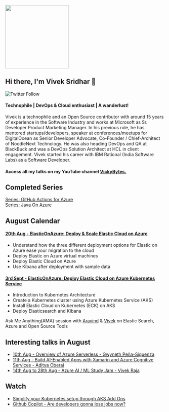 <p align="left">
  <img width="200" height="200" src="https://drive.google.com/thumbnail?id=180x0d9UBnjWVPexLIshWzmuNgqHULf5w">
</p>

## Hi there, I'm Vivek Sridhar 👋 

![Twitter Follow](https://img.shields.io/twitter/follow/vivek_sridhar?label=Follow%20me%20on%20Twitter&style=social) 

#### Technophile | DevOps & Cloud enthusiast | A wanderlust!

Vivek is a technophile and an Open Source contributor with around 15 years of experience in the Software Industry and works at Microsoft as Sr. Developer Product Marketing Manager. In his previous role, he has mentored startups/developers, speaker at conferences/meetups for DigitalOcean as Senior Developer Advocate, Co-Founder / Chief-Architect of NoodleNext Technology. He was also heading DevOps and QA at BlackBuck and was a DevOps Solution Architect at HCL in client engagement. Vivek started his career with IBM Rational (India Software Labs) as a Software Developer.

#### Access all my talks on my YouTube channel [VickyBytes.](https://www.youtube.com/channel/UCdBGGfTge-s8rW00YmSza4g)

## Completed Series

[Series: GitHub Actions for Azure](GitHub_Actions_Series) <br/>
[Series: Java On Azure](Java_On_Azure)

## August Calendar

#### [20th Aug - ElasticOnAzure: Deploy & Scale Elastic Cloud on Azure](https://www.meetup.com/microsoft-reactor-bengaluru/events/279653245/)

* Understand how the three different deployment options for Elastic on Azure ease your migration to the cloud
* Deploy Elastic on Azure virtual machines
* Deploy Elastic Cloud on Azure
* Use Kibana after deployment with sample data

#### [3rd Sept - ElasticOnAzure: Deploy Elastic Cloud on Azure Kubernetes Service](https://www.meetup.com/microsoft-reactor-bengaluru/events/279653588/)

* Introduction to Kubernetes Architecture
* Create a Kubernetes cluster using Azure Kubernetes Service (AKS)
* Install Elastic Cloud on Kubernetes (ECK) on AKS
* Deploy Elasticsearch and Kibana

Ask Me Anything(AMA) session with [Aravind](https://twitter.com/aravindputrevu) & [Vivek](https://twitter.com/vivek_sridhar) on Elastic Search, Azure and Open Source Tools

## Interesting talks in August

* [10th Aug - Overview of Azure Serverless - ](https://www.meetup.com/microsoft-reactor-bengaluru/events/279491890/) [Gwyneth Peña-Siguenza](https://twitter.com/madebygps)
* [11th Aug - Build AI-Enabled Apps with Xamarin and Azure Cognitive Services - ](https://www.meetup.com/microsoft-reactor-bengaluru/events/279629802/) [Aditya Oberai](https://twitter.com/adityaoberai1)
* [14th Aug to 28th Aug - Azure AI / ML Study Jam - ](https://www.azdev.community/) [Vivek Raja](https://twitter.com/VivekRaja007)

## Watch

* [Simplify your Kubernetes setup through AKS Add Ons](https://www.youtube.com/watch?v=hEBgAZbvI8c&list=PLj6h78yzYM2P9m2pzzLmmBzYvmcJdKNXb&index=4&ab_channel=KubernetesBangalore)
* [Github Copilot - Are developers gonna lose jobs now?](https://www.youtube.com/watch?v=2j5PbLVA9ng&ab_channel=AravindPutrevu)
